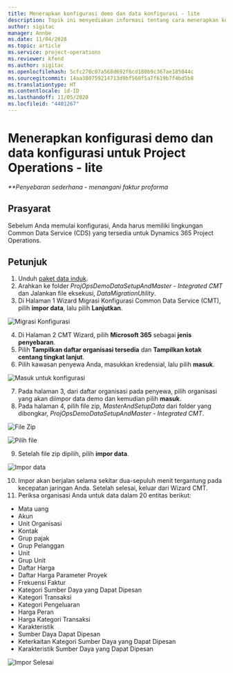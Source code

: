 ```yaml
---
title: Menerapkan konfigurasi demo dan data konfigurasi - lite
description: Topik ini menyediakan informasi tentang cara menerapkan konfigurasi demo dan data konfigurasi untuk Project Operations.
author: sigitac
manager: Annbe
ms.date: 11/04/2020
ms.topic: article
ms.service: project-operations
ms.reviewer: kfend
ms.author: sigitac
ms.openlocfilehash: 5cfc270c07a568d692f6cd180b9c367ae185044c
ms.sourcegitcommit: 14aa380759214713d9bf560f5a7f619b7f4bd5b8
ms.translationtype: HT
ms.contentlocale: id-ID
ms.lasthandoff: 11/05/2020
ms.locfileid: "4401267"
---
```

# <a name="apply-demo-setup-and-configuration-data-for-project-operations---lite"></a>Menerapkan konfigurasi demo dan data konfigurasi untuk Project Operations - lite 

_**Penyebaran sederhana - menangani faktur proforma_

## <a name="prerequisites"></a>Prasyarat

Sebelum Anda memulai konfigurasi, Anda harus memiliki lingkungan Common Data Service (CDS) yang tersedia untuk Dynamics 365 Project Operations.


## <a name="instructions"></a>Petunjuk

1. Unduh [paket data induk](https://download.microsoft.com/download/3/4/1/341bf279-a64f-4baa-af31-ce624859b518/ProjOpsSampleSetupData%20-%20CE%20only%20CMT.zip). 
2. Arahkan ke folder *ProjOpsDemoDataSetupAndMaster - Integrated CMT* dan Jalankan file eksekusi, *DataMigrationUtility*.
3. Di Halaman 1 Wizard Migrasi Konfigurasi Common Data Service (CMT), pilih **impor data**, lalu pilih **Lanjutkan**.

![Migrasi Konfigurasi](./media/1ConfigurationMigration.png)

4. Di Halaman 2 CMT Wizard, pilih **Microsoft 365** sebagai **jenis penyebaran**.
5. Pilih **Tampilkan daftar organisasi tersedia** dan **Tampilkan kotak centang tingkat lanjut**.
6. Pilih kawasan penyewa Anda, masukkan kredensial, lalu pilih **masuk**.

![Masuk untuk konfigurasi](./media/2ConfigurationSignin.png)

7. Pada halaman 3, dari daftar organisasi pada penyewa, pilih organisasi yang akan diimpor data demo dan kemudian pilih **masuk**.
8. Pada halaman 4, pilih file zip, *MasterAndSetupData* dari folder yang dibongkar, *ProjOpsDemoDataSetupAndMaster - Integrated CMT*.

![File Zip](./media/3ZipFile.png)

![Pilih file](./media/4SelectAFile.png)

9. Setelah file zip dipilih, pilih **impor data**.

![Impor data](./media/5ImportData.png)

10. Impor akan berjalan selama sekitar dua-sepuluh menit tergantung pada kecepatan jaringan Anda. Setelah selesai, keluar dari Wizard CMT. 
11. Periksa organisasi Anda untuk data dalam 20 entitas berikut:

-   Mata uang
-   Akun
-   Unit Organisasi
-   Kontak
-   Grup pajak
-   Grup Pelanggan
-   Unit
-   Grup Unit
-   Daftar Harga
-   Daftar Harga Parameter Proyek 
-   Frekuensi Faktur
-   Kategori Sumber Daya yang Dapat Dipesan
-   Kategori Transaksi
-   Kategori Pengeluaran
-   Harga Peran
-   Harga Kategori Transaksi
-   Karakteristik
-   Sumber Daya Dapat Dipesan
-   Keterkaitan Kategori Sumber Daya yang Dapat Dipesan
-   Karakteristik Sumber Daya yang Dapat Dipesan

![Impor Selesai](./media/6CompleteImport.png)
